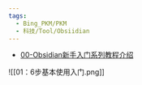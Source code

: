 ```yaml
---
tags:
  - Bing_PKM/PKM
  - 科技/Tool/Obsiidian
---
```

- [00-Obsidian新手入门系列教程介绍](https://www.bilibili.com/video/BV1kP411k7Bq/ "00-Obsidian新手入门系列教程介绍")

![[01：6步基本使用入门.png]]